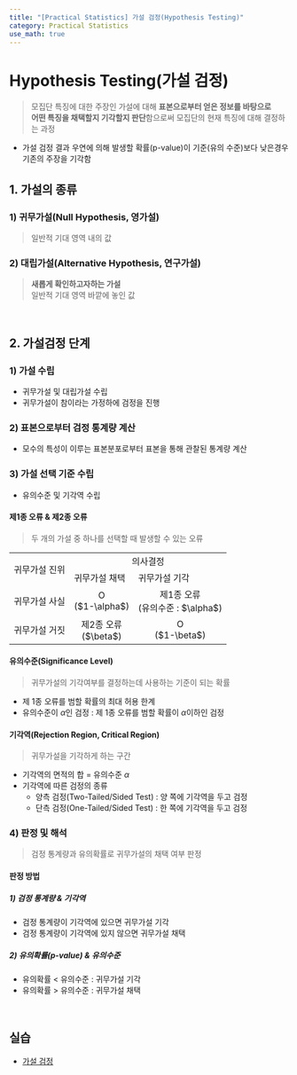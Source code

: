 ```yaml
---
title: "[Practical Statistics] 가설 검정(Hypothesis Testing)"
category: Practical Statistics
use_math: true
---
```


# Hypothesis Testing(가설 검정)
> 모집단 특징에 대한 주장인 가설에 대해 **표본으로부터 얻은 정보를 바탕으로**<br> 
> **어떤 특징을 채택할지 기각할지 판단**함으로써 모집단의 현재 특징에 대해 결정하는 과정

- 가설 검정 결과 우연에 의해 발생할 확률(p-value)이 기준(유의 수준)보다 낮은경우 기존의 주장을 기각함

## 1. 가설의 종류
### 1) 귀무가설(Null Hypothesis, 영가설)
> 일반적 기대 영역 내의 값

### 2) 대립가설(Alternative Hypothesis, 연구가설)
> **새롭게 확인하고자하는 가설**<br>
> 일반적 기대 영역 바깥에 놓인 값

<br>

## 2. 가설검정 단계
### 1) 가설 수립
- 귀무가설 및 대립가설 수립
- 귀무가설이 참이라는 가정하에 검정을 진행

### 2) 표본으로부터 검정 통계량 계산
- 모수의 특성이 이루는 표본분포로부터 표본을 통해 관찰된 통계량 계산

### 3) 가설 선택 기준 수립
- 유의수준 및 기각역 수립

#### 제1종 오류 & 제2종 오류
> 두 개의 가설 중 하나를 선택할 때 발생할 수 있는 오류

<table>
    <tr>
        <td rowspan="2">귀무가설 진위</td>
        <td colspan="2" align="center">의사결정</td>
    </tr>
    <tr>
        <td>귀무가설 채택</td>
        <td>귀무가설 기각</td>
    </tr>
    <tr>
        <td>귀무가설 사실</td>
        <td align="center">O<br> ($1-\alpha$)</td>
        <td align="center">제1종 오류<br>(유의수준 : $\alpha$)</td>
    </tr>
    <tr>
        <td>귀무가설 거짓</td>
        <td align="center">제2종 오류<br>($\beta$)</td>
        <td align="center">O<br> ($1-\beta$)</td>
    </tr>
</table>

#### 유의수준(Significance Level)
> 귀무가설의 기각여부를 결정하는데 사용하는 기준이 되는 확률

-  제 1종 오류를 범할 확률의 최대 허용 한계
- 유의수준이 $\alpha$인 검정 : 제 1종 오류를 범할 확률이 $\alpha$이하인 검정

#### 기각역(Rejection Region, Critical Region)
> 귀무가설을 기각하게 하는 구간

- 기각역의 면적의 합 =  유의수준 $\alpha$
- 기각역에 따른 검정의 종류
    - 양측 검정(Two-Tailed/Sided Test) : 양 쪽에 기각역을 두고 검정
    - 단측 검정(One-Tailed/Sided Test) : 한 쪽에 기각역을 두고 검정 
  
### 4) 판정 및 해석
> 검정 통계량과 유의확률로 귀무가설의 채택 여부 판정

#### 판정 방법
##### 1) 검정 통계량 & 기각역
- 검정 통계량이 기각역에 있으면 귀무가설 기각
- 검정 통계량이 기각역에 있지 않으면 귀무가설 채택

##### 2) 유의확률(p-value) & 유의수준
- 유의확률 < 유의수준 : 귀무가설 기각
- 유의확률 > 유의수준 : 귀무가설 채택

<br>

## 실습
- <a href="https://colab.research.google.com/drive/1uyaCSp8VWXCszCGsB9SK_aBSTWwD8ouY?usp=sharing">가설 검정</a>